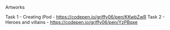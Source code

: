 Artworks

Task 1 - Creating iPod - https://codepen.io/griffy06/pen/KKwbZwR
Task 2 - Heroes and villains - https://codepen.io/griffy06/pen/YzPBqxe
